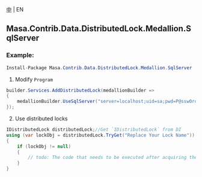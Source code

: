 [中](README.zh-CN.md) | EN

## Masa.Contrib.Data.DistributedLock.Medallion.SqlServer

### Example:

```c#
Install-Package Masa.Contrib.Data.DistributedLock.Medallion.SqlServer
```

1. Modify `Program`

``` C#
builder.Services.AddDistributedLock(medallionBuilder =>
{
    medallionBuilder.UseSqlServer("server=localhost;uid=sa;pwd=P@ssw0rd;database=identity");
});
```

2. Use distributed locks

``` C#
IDistributedLock distributedLock;//Get `IDistributedLock` from DI
using (var lockObj = distributedLock.TryGet("Replace Your Lock Name"))
{
    if (lockObj != null)
    {
        // todo: The code that needs to be executed after acquiring the distributed lock
    }
}
```